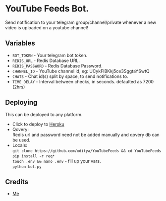 # YouTube Feeds Bot.
Send notification to your telegram group/channel/private whenever a new video is uploaded on a youtube channel!

## Variables
- `BOT_TOKEN` - Your telegram bot token.
- `REDIS_URL` - Redis Database URL.
- `REDIS_PASSWORD` - Redis Database Password.
- `CHANNEL_ID` - YouTube channel id, eg: UCykFIBKkj5ce3SggtaYSwtQ
- `CHATS` - Chat id(s) split by space, to send notifications to.
- `TIME_DELAY` - Interval between checks, in seconds. defaulted as 7200 (2hrs) 

## Deploying
This can be deployed to any platform.
- Click to deploy to [Heroku](https://heroku.com/deploy?template=https://github.com/pernandapurba/YouTubeFeeds)
- Qovery:    
  Redis url and password need not be added manually and qovery db can be used.
- Locals:   
  `git clone https://github.com/xditya/YouTubeFeeds && cd YouTubeFeeds`   
  `pip install -r req*`   
  `touch .env && nano .env` - fill up your vars.   
  `python bot.py`   

## Credits
- [Me](https://xditya.me)
